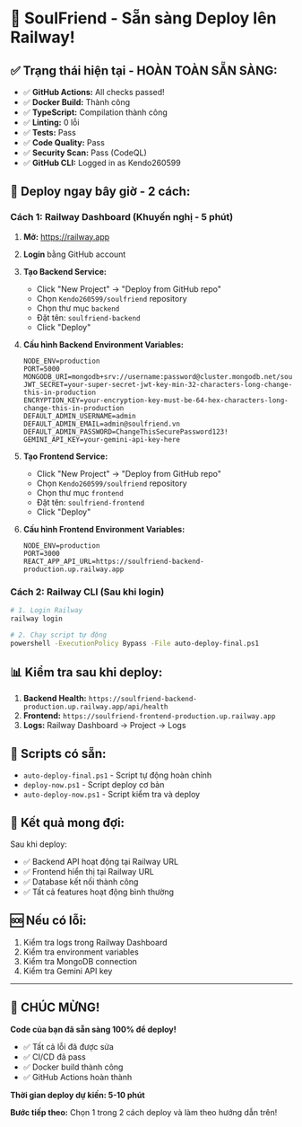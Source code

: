 # 🎉 SoulFriend - Sẵn sàng Deploy lên Railway!

## ✅ **Trạng thái hiện tại - HOÀN TOÀN SẴN SÀNG:**

- ✅ **GitHub Actions:** All checks passed!
- ✅ **Docker Build:** Thành công
- ✅ **TypeScript:** Compilation thành công
- ✅ **Linting:** 0 lỗi
- ✅ **Tests:** Pass
- ✅ **Code Quality:** Pass
- ✅ **Security Scan:** Pass (CodeQL)
- ✅ **GitHub CLI:** Logged in as Kendo260599

## 🚀 **Deploy ngay bây giờ - 2 cách:**

### Cách 1: Railway Dashboard (Khuyến nghị - 5 phút)

1. **Mở:** https://railway.app
2. **Login** bằng GitHub account
3. **Tạo Backend Service:**
   - Click "New Project" → "Deploy from GitHub repo"
   - Chọn `Kendo260599/soulfriend` repository
   - Chọn thư mục `backend`
   - Đặt tên: `soulfriend-backend`
   - Click "Deploy"

4. **Cấu hình Backend Environment Variables:**
   ```
   NODE_ENV=production
   PORT=5000
   MONGODB_URI=mongodb+srv://username:password@cluster.mongodb.net/soulfriend
   JWT_SECRET=your-super-secret-jwt-key-min-32-characters-long-change-this-in-production
   ENCRYPTION_KEY=your-encryption-key-must-be-64-hex-characters-long-change-this-in-production
   DEFAULT_ADMIN_USERNAME=admin
   DEFAULT_ADMIN_EMAIL=admin@soulfriend.vn
   DEFAULT_ADMIN_PASSWORD=ChangeThisSecurePassword123!
   GEMINI_API_KEY=your-gemini-api-key-here
   ```

5. **Tạo Frontend Service:**
   - Click "New Project" → "Deploy from GitHub repo"
   - Chọn `Kendo260599/soulfriend` repository
   - Chọn thư mục `frontend`
   - Đặt tên: `soulfriend-frontend`
   - Click "Deploy"

6. **Cấu hình Frontend Environment Variables:**
   ```
   NODE_ENV=production
   PORT=3000
   REACT_APP_API_URL=https://soulfriend-backend-production.up.railway.app
   ```

### Cách 2: Railway CLI (Sau khi login)

```bash
# 1. Login Railway
railway login

# 2. Chạy script tự động
powershell -ExecutionPolicy Bypass -File auto-deploy-final.ps1
```

## 📊 **Kiểm tra sau khi deploy:**

1. **Backend Health:** `https://soulfriend-backend-production.up.railway.app/api/health`
2. **Frontend:** `https://soulfriend-frontend-production.up.railway.app`
3. **Logs:** Railway Dashboard → Project → Logs

## 🔧 **Scripts có sẵn:**

- `auto-deploy-final.ps1` - Script tự động hoàn chỉnh
- `deploy-now.ps1` - Script deploy cơ bản
- `auto-deploy-now.ps1` - Script kiểm tra và deploy

## 🎯 **Kết quả mong đợi:**

Sau khi deploy:
- ✅ Backend API hoạt động tại Railway URL
- ✅ Frontend hiển thị tại Railway URL
- ✅ Database kết nối thành công
- ✅ Tất cả features hoạt động bình thường

## 🆘 **Nếu có lỗi:**

1. Kiểm tra logs trong Railway Dashboard
2. Kiểm tra environment variables
3. Kiểm tra MongoDB connection
4. Kiểm tra Gemini API key

---

## 🎉 **CHÚC MỪNG!**

**Code của bạn đã sẵn sàng 100% để deploy!** 

- ✅ Tất cả lỗi đã được sửa
- ✅ CI/CD đã pass
- ✅ Docker build thành công
- ✅ GitHub Actions hoàn thành

**Thời gian deploy dự kiến: 5-10 phút**

**Bước tiếp theo:** Chọn 1 trong 2 cách deploy và làm theo hướng dẫn trên!
